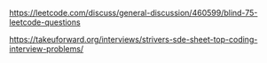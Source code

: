  https://leetcode.com/discuss/general-discussion/460599/blind-75-leetcode-questions 

 https://takeuforward.org/interviews/strivers-sde-sheet-top-coding-interview-problems/

 